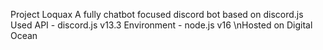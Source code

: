 Project Loquax
A fully chatbot focused discord bot based on discord.js
Used API - discord.js v13.3
Environment - node.js v16
\nHosted on Digital Ocean
